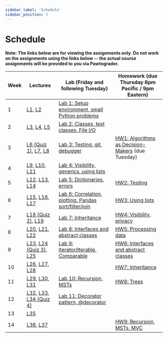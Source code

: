 ```yaml
---
sidebar_label: 'Schedule'
sidebar_position: 3
---
```


# Schedule

**Note: The links below are for viewing the assignments only. Do not work on the assignments using the links below -- the actual course assignments will be provided to you via Pawtograder.**

| Week | Lectures | Lab (Friday and following Tuesday) | Homework (due Thursday 6pm Pacific / 9pm Eastern) |
| ---- | -------- | ---------------------------------- | -------- |
| 1 | [L1](https://neu-pdi.github.io/cs2100-public-resources/lecture-notes/l1-intro-python1), [L2](https://neu-pdi.github.io/cs2100-public-resources/lecture-notes/l2-python2) | [Lab 1: Setup environment, small Python problems](https://github.com/neu-cs2100/cs2100-pg-handout-fa25-lab1) |  |
| 2 | [L3](https://neu-pdi.github.io/cs2100-public-resources/lecture-notes/l3-designing-classes), [L4](https://neu-pdi.github.io/cs2100-public-resources/lecture-notes/l4-using-objects), [L5](https://neu-pdi.github.io/cs2100-public-resources/lecture-notes/l5-review1) | [Lab 2: Classes, test classes, File I/O](https://github.com/neu-cs2100/cs2100-pg-handout-lab2) |  |
| 3 | [L6 (Quiz 1)](https://neu-pdi.github.io/cs2100-public-resources/lecture-notes/l6-quiz1), [L7](https://neu-pdi.github.io/cs2100-public-resources/lecture-notes/l7-ethics), [L8](https://neu-pdi.github.io/cs2100-public-resources/lecture-notes/l8-debugger-commandline-git) | [Lab 3: Testing, git, debugger](https://github.com/neu-cs2100/cs2100-pg-handout-lab3) | [HW1: Algorithms as Decision-Makers](https://github.com/neu-cs2100/cs2100-pg-handout-testhw1) (due Tuesday) |
| 4 | [L9](https://neu-pdi.github.io/cs2100-public-resources/lecture-notes/l9-visibility-immutability), [L10](https://neu-pdi.github.io/cs2100-public-resources/lecture-notes/l10-generics), [L11](https://neu-pdi.github.io/cs2100-public-resources/lecture-notes/l11-lists) | [Lab 4: Visibility, generics, using lists](https://github.com/neu-cs2100/cs2100-pg-handout-lab4) |  |
| 5 | [L12](https://neu-pdi.github.io/cs2100-public-resources/lecture-notes/l12-data-structures), [L13](https://neu-pdi.github.io/cs2100-public-resources/lecture-notes/l13-pandas-numpy), [L14](https://neu-pdi.github.io/cs2100-public-resources/lecture-notes/l14-statistics) | [Lab 5: Dictionaries, errors](https://github.com/neu-cs2100/cs2100-pg-handout-lab5) | [HW2: Testing](https://github.com/neu-cs2100/cs2100-pg-handout-testhw2) |
| 6 | [L15](https://neu-pdi.github.io/cs2100-public-resources/lecture-notes/l15-design-data1), [L16](https://neu-pdi.github.io/cs2100-public-resources/lecture-notes/l16-design-data2), [L17](https://neu-pdi.github.io/cs2100-public-resources/lecture-notes/l17-review2) | [Lab 6: Correlation, plotting, Pandas sort/filter/join](https://github.com/neu-cs2100/cs2100-pg-handout-lab6) | [HW3: Using lists](https://github.com/neu-cs2100/cs2100-pg-handout-testhw3) |
| 7 | [L18 (Quiz 2)](https://neu-pdi.github.io/cs2100-public-resources/lecture-notes/l18-quiz2), [L19](https://neu-pdi.github.io/cs2100-public-resources/lecture-notes/l19-inheritance1) | [Lab 7: Inheritance](https://github.com/neu-cs2100/cs2100-pg-handout-lab7) | [HW4: Visibility, privacy](https://github.com/neu-cs2100/cs2100-pg-handout-testhw4) |
| 8 | [L20](https://neu-pdi.github.io/cs2100-public-resources/lecture-notes/l20-interfaces-abstract-classes), [L21](https://neu-pdi.github.io/cs2100-public-resources/lecture-notes/l21-inheritance2), [L22](https://neu-pdi.github.io/cs2100-public-resources/lecture-notes/l22-inheritance3) | [Lab 8: Interfaces and abstract classes](https://github.com/neu-cs2100/cs2100-pg-handout-lab8) | [HW5: Processing data](https://github.com/neu-cs2100/cs2100-pg-handout-testhw5) |
| 9 | [L23](https://neu-pdi.github.io/cs2100-public-resources/lecture-notes/l23-review3-technical-interviews), [L24 (Quiz 3)](https://neu-pdi.github.io/cs2100-public-resources/lecture-notes/l24-quiz3), [L25](https://neu-pdi.github.io/cs2100-public-resources/lecture-notes/l25-interfaces1) | [Lab 9: Iterator/Iterable, Comparable](https://github.com/neu-cs2100/cs2100-pg-handout-lab9) | [HW6: Interfaces and abstract classes](https://github.com/neu-cs2100/cs2100-pg-handout-testhw6) |
| 10 | [L26](https://neu-pdi.github.io/cs2100-public-resources/lecture-notes/l26-interfaces2), [L27](https://neu-pdi.github.io/cs2100-public-resources/lecture-notes/l27-recursion), [L28](https://neu-pdi.github.io/cs2100-public-resources/lecture-notes/l28-trees) |  | [HW7: Inheritance](https://github.com/neu-cs2100/cs2100-pg-handout-testhw7) |
| 11 | [L29](https://neu-pdi.github.io/cs2100-public-resources/lecture-notes/l29-graphs), [L30](https://neu-pdi.github.io/cs2100-public-resources/lecture-notes/l30-mst), [L31](https://neu-pdi.github.io/cs2100-public-resources/lecture-notes/l31-strategy-observer-datapull) | [Lab 10: Recursion, MSTs](https://github.com/neu-cs2100/cs2100-pg-handout-lab10) | [HW8: Trees](https://github.com/neu-cs2100/cs2100-pg-handout-testhw8) |
| 12 | [L32](https://neu-pdi.github.io/cs2100-public-resources/lecture-notes/l32-decorator), [L33](https://neu-pdi.github.io/cs2100-public-resources/lecture-notes/l33-review4), [L34 (Quiz 4)](https://neu-pdi.github.io/cs2100-public-resources/lecture-notes/l34-quiz4) | [Lab 11: Decorator pattern, @decorator](https://github.com/neu-cs2100/cs2100-pg-handout-lab11) |  |
| 13 | [L35](https://neu-pdi.github.io/cs2100-public-resources/lecture-notes/l35-mvc1) |  |  |
| 14 | [L36](https://neu-pdi.github.io/cs2100-public-resources/lecture-notes/l36-mvc2), [L37](https://neu-pdi.github.io/cs2100-public-resources/lecture-notes/l37-review5) |  | [HW9: Recursion, MSTs, MVC](https://github.com/neu-cs2100/cs2100-pg-handout-testhw9) |
